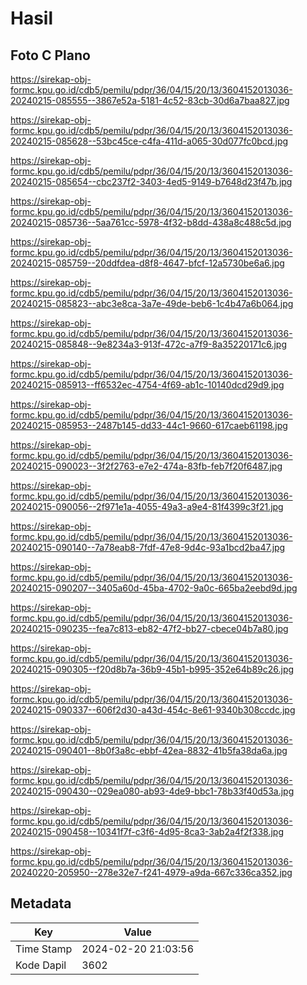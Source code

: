 # Hasil

## Foto C Plano

https://sirekap-obj-formc.kpu.go.id/cdb5/pemilu/pdpr/36/04/15/20/13/3604152013036-20240215-085555--3867e52a-5181-4c52-83cb-30d6a7baa827.jpg

https://sirekap-obj-formc.kpu.go.id/cdb5/pemilu/pdpr/36/04/15/20/13/3604152013036-20240215-085628--53bc45ce-c4fa-411d-a065-30d077fc0bcd.jpg

https://sirekap-obj-formc.kpu.go.id/cdb5/pemilu/pdpr/36/04/15/20/13/3604152013036-20240215-085654--cbc237f2-3403-4ed5-9149-b7648d23f47b.jpg

https://sirekap-obj-formc.kpu.go.id/cdb5/pemilu/pdpr/36/04/15/20/13/3604152013036-20240215-085736--5aa761cc-5978-4f32-b8dd-438a8c488c5d.jpg

https://sirekap-obj-formc.kpu.go.id/cdb5/pemilu/pdpr/36/04/15/20/13/3604152013036-20240215-085759--20ddfdea-d8f8-4647-bfcf-12a5730be6a6.jpg

https://sirekap-obj-formc.kpu.go.id/cdb5/pemilu/pdpr/36/04/15/20/13/3604152013036-20240215-085823--abc3e8ca-3a7e-49de-beb6-1c4b47a6b064.jpg

https://sirekap-obj-formc.kpu.go.id/cdb5/pemilu/pdpr/36/04/15/20/13/3604152013036-20240215-085848--9e8234a3-913f-472c-a7f9-8a35220171c6.jpg

https://sirekap-obj-formc.kpu.go.id/cdb5/pemilu/pdpr/36/04/15/20/13/3604152013036-20240215-085913--ff6532ec-4754-4f69-ab1c-10140dcd29d9.jpg

https://sirekap-obj-formc.kpu.go.id/cdb5/pemilu/pdpr/36/04/15/20/13/3604152013036-20240215-085953--2487b145-dd33-44c1-9660-617caeb61198.jpg

https://sirekap-obj-formc.kpu.go.id/cdb5/pemilu/pdpr/36/04/15/20/13/3604152013036-20240215-090023--3f2f2763-e7e2-474a-83fb-feb7f20f6487.jpg

https://sirekap-obj-formc.kpu.go.id/cdb5/pemilu/pdpr/36/04/15/20/13/3604152013036-20240215-090056--2f971e1a-4055-49a3-a9e4-81f4399c3f21.jpg

https://sirekap-obj-formc.kpu.go.id/cdb5/pemilu/pdpr/36/04/15/20/13/3604152013036-20240215-090140--7a78eab8-7fdf-47e8-9d4c-93a1bcd2ba47.jpg

https://sirekap-obj-formc.kpu.go.id/cdb5/pemilu/pdpr/36/04/15/20/13/3604152013036-20240215-090207--3405a60d-45ba-4702-9a0c-665ba2eebd9d.jpg

https://sirekap-obj-formc.kpu.go.id/cdb5/pemilu/pdpr/36/04/15/20/13/3604152013036-20240215-090235--fea7c813-eb82-47f2-bb27-cbece04b7a80.jpg

https://sirekap-obj-formc.kpu.go.id/cdb5/pemilu/pdpr/36/04/15/20/13/3604152013036-20240215-090305--f20d8b7a-36b9-45b1-b995-352e64b89c26.jpg

https://sirekap-obj-formc.kpu.go.id/cdb5/pemilu/pdpr/36/04/15/20/13/3604152013036-20240215-090337--606f2d30-a43d-454c-8e61-9340b308ccdc.jpg

https://sirekap-obj-formc.kpu.go.id/cdb5/pemilu/pdpr/36/04/15/20/13/3604152013036-20240215-090401--8b0f3a8c-ebbf-42ea-8832-41b5fa38da6a.jpg

https://sirekap-obj-formc.kpu.go.id/cdb5/pemilu/pdpr/36/04/15/20/13/3604152013036-20240215-090430--029ea080-ab93-4de9-bbc1-78b33f40d53a.jpg

https://sirekap-obj-formc.kpu.go.id/cdb5/pemilu/pdpr/36/04/15/20/13/3604152013036-20240215-090458--10341f7f-c3f6-4d95-8ca3-3ab2a4f2f338.jpg

https://sirekap-obj-formc.kpu.go.id/cdb5/pemilu/pdpr/36/04/15/20/13/3604152013036-20240220-205950--278e32e7-f241-4979-a9da-667c336ca352.jpg


## Metadata

| Key        | Value               |
| ---------- | ------------------- |
| Time Stamp | 2024-02-20 21:03:56 |
| Kode Dapil | 3602                |



